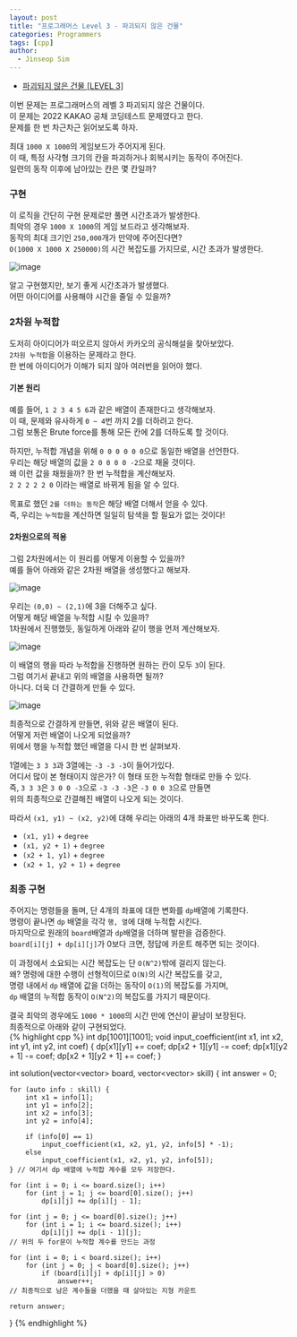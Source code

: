 ```yaml
---
layout: post
title: "프로그래머스 Level 3 - 파괴되지 않은 건물"
categories: Programmers
tags: [cpp]
author:
  - Jinseop Sim
---
```

- [파괴되지 않은 건물 [LEVEL 3]](https://school.programmers.co.kr/learn/courses/30/lessons/92344)

이번 문제는 프로그래머스의 레벨 3 파괴되지 않은 건물이다.  
이 문제는 2022 KAKAO 공채 코딩테스트 문제였다고 한다.  
문제를 한 번 차근차근 읽어보도록 하자.  

최대 ```1000 X 1000```의 게임보드가 주어지게 된다.  
이 때, 특정 사각형 크기의 칸을 파괴하거나 회복시키는 동작이 주어진다.  
일련의 동작 이후에 남아있는 칸은 몇 칸일까?  

### 구현
이 로직을 간단히 구현 문제로만 풀면 시간초과가 발생한다.  
최악의 경우 ```1000 X 1000```의 게임 보드라고 생각해보자.  
동작의 최대 크기인 ```250,000```개가 만약에 주어진다면?  
```O(1000 X 1000 X 250000)```의 시간 복잡도를 가지므로, 시간 초과가 발생한다.  

![image](https://github.com/Jinseop-Sim/Jinseop-Sim.github.io/assets/71700079/56243a00-6434-4caf-b327-7f0c248d4a78)  

알고 구현했지만, 보기 좋게 시간초과가 발생했다.  
어떤 아이디어를 사용해야 시간을 줄일 수 있을까?  

### 2차원 누적합
도저히 아이디어가 떠오르지 않아서 카카오의 공식해설을 찾아보았다.  
```2차원 누적합```을 이용하는 문제라고 한다.  
한 번에 아이디어가 이해가 되지 않아 여러번을 읽어야 했다.  

#### 기본 원리
예를 들어, ```1 2 3 4 5 6```과 같은 배열이 존재한다고 생각해보자.  
이 때, 문제와 유사하게 ```0 ~ 4```번 까지 2를 더하려고 한다.  
그럼 보통은 Brute force를 통해 모든 칸에 2를 더하도록 할 것이다.  

하지만, 누적합 개념을 위해 ```0 0 0 0 0 0```으로 동일한 배열을 선언한다.  
우리는 해당 배열의 값을 ```2 0 0 0 0 -2```으로 채울 것이다.  
왜 이런 값을 채웠을까? 한 번 누적합을 계산해보자.  
```2 2 2 2 2 0``` 이라는 배열로 바뀌게 됨을 알 수 있다.  

목표로 했던 ```2를 더하는 동작```은 해당 배열 더해서 얻을 수 있다.  
즉, 우리는 ```누적합```을 계산하면 일일히 탐색을 할 필요가 없는 것이다!  

#### 2차원으로의 적용
그럼 2차원에서는 이 원리를 어떻게 이용할 수 있을까?  
예를 들어 아래와 같은 2차원 배열을 생성했다고 해보자.  

![image](https://github.com/Jinseop-Sim/Jinseop-Sim.github.io/assets/71700079/45a5c5fa-ee88-4abd-93c9-cdc04bdc1efe)  

우리는 ```(0,0) ~ (2,1)```에 3을 더해주고 싶다.  
어떻게 해당 배열을 누적합 시킬 수 있을까?  
1차원에서 진행했듯, 동일하게 아래와 같이 행을 먼저 계산해보자.  

![image](https://github.com/Jinseop-Sim/Jinseop-Sim.github.io/assets/71700079/b8a0c914-3296-49de-b9b6-496a62fc567e)  

이 배열의 행을 따라 누적합을 진행하면 원하는 칸이 모두 ```3```이 된다.  
그럼 여기서 끝내고 위의 배열을 사용하면 될까?  
아니다. 더욱 더 간결하게 만들 수 있다.  

![image](https://github.com/Jinseop-Sim/Jinseop-Sim.github.io/assets/71700079/5608dfa0-89dd-4443-80a2-645d70c20888)  

최종적으로 간결하게 만들면, 위와 같은 배열이 된다.  
어떻게 저런 배열이 나오게 되었을까?  
위에서 행을 누적합 했던 배열을 다시 한 번 살펴보자.  

1열에는 ```3 3 3```과 3열에는 ```-3 -3 -3```이 들어가있다.  
어디서 많이 본 형태이지 않은가? 이 형태 또한 누적합 형태로 만들 수 있다.  
즉, ```3 3 3```은 ```3 0 0 -3```으로 ```-3 -3 -3```은 ```-3 0 0 3```으로 만들면  
위의 최종적으로 간결해진 배열이 나오게 되는 것이다.  

따라서 ```(x1, y1) ~ (x2, y2)```에 대해 우리는 아래의 4개 좌표만 바꾸도록 한다.  
- ```(x1, y1)``` + ```degree```
- ```(x1, y2 + 1)``` + ```degree```
- ```(x2 + 1, y1)``` + ```degree```
- ```(x2 + 1, y2 + 1)``` + ```degree```

### 최종 구현
주어지는 명령들을 돌며, 단 4개의 좌표에 대한 변화를 ```dp```배열에 기록한다.  
명령이 끝나면 ```dp``` 배열을 각각 ```행, 열```에 대해 누적합 시킨다.  
마지막으로 원래의 ```board```배열과 ```dp```배열을 더하며 발판을 검증한다.  
```board[i][j] + dp[i][j]```가 0보다 크면, 정답에 카운트 해주면 되는 것이다.  

이 과정에서 소요되는 시간 복잡도는 단 ```O(N^2)```밖에 걸리지 않는다.  
왜? 명령에 대한 수행이 선형적이므로 ```O(N)```의 시간 복잡도를 갖고,  
명령 내에서 ```dp``` 배열에 값을 더하는 동작이 ```O(1)```의 복잡도를 가지며,  
```dp``` 배열의 누적합 동작이 ```O(N^2)```의 복잡도를 가지기 때문이다.  

결국 최악의 경우에도 ```1000 * 1000```의 시간 만에 연산이 끝남이 보장된다.  
최종적으로 아래와 같이 구현되었다.  
{% highlight cpp %}
int dp[1001][1001];
void input_coefficient(int x1, int x2, int y1, int y2, int coef) {
    dp[x1][y1] += coef;
    dp[x2 + 1][y1] -= coef;
    dp[x1][y2 + 1] -= coef;
    dp[x2 + 1][y2 + 1] += coef;
}

int solution(vector<vector<int>> board, vector<vector<int>> skill) {
    int answer = 0;

    for (auto info : skill) {
        int x1 = info[1];
        int y1 = info[2];
        int x2 = info[3];
        int y2 = info[4];

        if (info[0] == 1)
            input_coefficient(x1, x2, y1, y2, info[5] * -1);
        else
            input_coefficient(x1, x2, y1, y2, info[5]);
    } // 여기서 dp 배열에 누적합 계수를 모두 저장한다.

    for (int i = 0; i <= board.size(); i++)
        for (int j = 1; j <= board[0].size(); j++)
            dp[i][j] += dp[i][j - 1];

    for (int j = 0; j <= board[0].size(); j++)
        for (int i = 1; i <= board.size(); i++)
            dp[i][j] += dp[i - 1][j];
    // 위의 두 for문이 누적합 계수를 만드는 과정

    for (int i = 0; i < board.size(); i++)
        for (int j = 0; j < board[0].size(); j++)
            if (board[i][j] + dp[i][j] > 0)
                answer++;
    // 최종적으로 남은 계수들을 더했을 때 살아있는 지형 카운트

    return answer;
}
{% endhighlight %}
